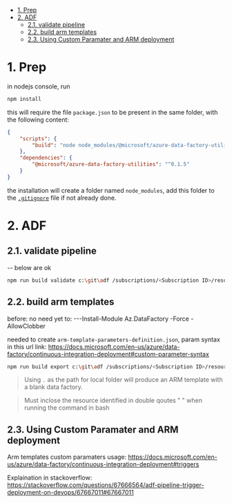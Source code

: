 <!-- TOC -->

- [1. Prep](#1-prep)
- [2. ADF](#2-adf)
    - [2.1. validate pipeline](#21-validate-pipeline)
    - [2.2. build arm templates](#22-build-arm-templates)
    - [2.3. Using Custom Paramater and ARM deployment](#23-using-custom-paramater-and-arm-deployment)

<!-- /TOC -->

# 1. Prep
in nodejs console, run
```bash
npm install
```

this will require the file `package.json` to be present in the same folder, with the following content:

```json
{
    "scripts": {
        "build": "node node_modules/@microsoft/azure-data-factory-utilities/lib/index"
    },
    "dependencies": {
        "@microsoft/azure-data-factory-utilities": "^0.1.5"
    }
}

```

the installation will create a folder named `node_modules`, add this folder to the [`.gitignore`](.gitgnore) file if not already done.


# 2. ADF

## 2.1. validate pipeline

-- below are ok

``` bash
npm run build validate c:\git\adf /subscriptions/<Subscription ID>/resourceGroups/datafactorydev/providers/Microsoft.DataFactory/factories/<ADF Name>
```


## 2.2. build arm templates



before:
no need yet to: ---Install-Module Az.DataFactory -Force -AllowClobber

needed to create `arm-template-parameters-definition.json`, param syntax in this url link:
https://docs.microsoft.com/en-us/azure/data-factory/continuous-integration-deployment#custom-parameter-syntax


```bash
npm run build export c:\git\adf /subscriptions/<Subscription ID>/resourceGroups/datafactorydev/providers/Microsoft.DataFactory/factories/<ADF Name> "ArmTemplate"
```

> Using `.` as the path for local folder will produce an ARM template with a blank data factory.

> Must inclose the resource identified in double qoutes \" \" when running the command in bash

## 2.3. Using Custom Paramater and ARM deployment

Arm templates custom paramaters usage: https://docs.microsoft.com/en-us/azure/data-factory/continuous-integration-deployment#triggers

Explaination in stackoverflow: https://stackoverflow.com/questions/67666564/adf-pipeline-trigger-deployment-on-devops/67667011#67667011
